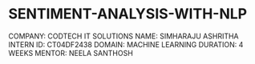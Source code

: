 # SENTIMENT-ANALYSIS-WITH-NLP

COMPANY: CODTECH IT SOLUTIONS
NAME: SIMHARAJU ASHRITHA
INTERN ID: CT04DF2438
DOMAIN: MACHINE LEARNING
DURATION: 4 WEEKS
MENTOR: NEELA SANTHOSH

